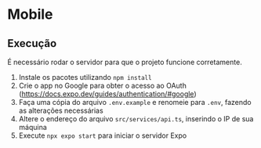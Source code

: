 # Mobile

## Execução

É necessário rodar o servidor para que o projeto funcione corretamente.

1. Instale os pacotes utilizando `npm install`
2. Crie o app no Google para obter o acesso ao OAuth (https://docs.expo.dev/guides/authentication/#google)
3. Faça uma cópia do arquivo `.env.example` e renomeie para `.env`, fazendo as alterações necessárias
4. Altere o endereço do arquivo `src/services/api.ts`, inserindo o IP de sua máquina
5. Execute `npx expo start` para iniciar o servidor Expo